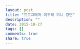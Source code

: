 ```yaml
---
layout: post
title: "프로그래머 이두희 미니 강연"
description: ""
date: 2015-10-27
tags: []
comments: true
share: true
---
```




